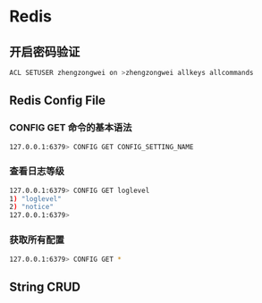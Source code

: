 # Redis 

## 开启密码验证

```bash
ACL SETUSER zhengzongwei on >zhengzongwei allkeys allcommands
```



## Redis Config File

### CONFIG GET 命令的基本语法

```bash
127.0.0.1:6379> CONFIG GET CONFIG_SETTING_NAME
```

### 查看日志等级

```bash
127.0.0.1:6379> CONFIG GET loglevel
1) "loglevel"
2) "notice"
127.0.0.1:6379>
```

### 获取所有配置

```bash
127.0.0.1:6379> CONFIG GET *
```



## String CRUD




